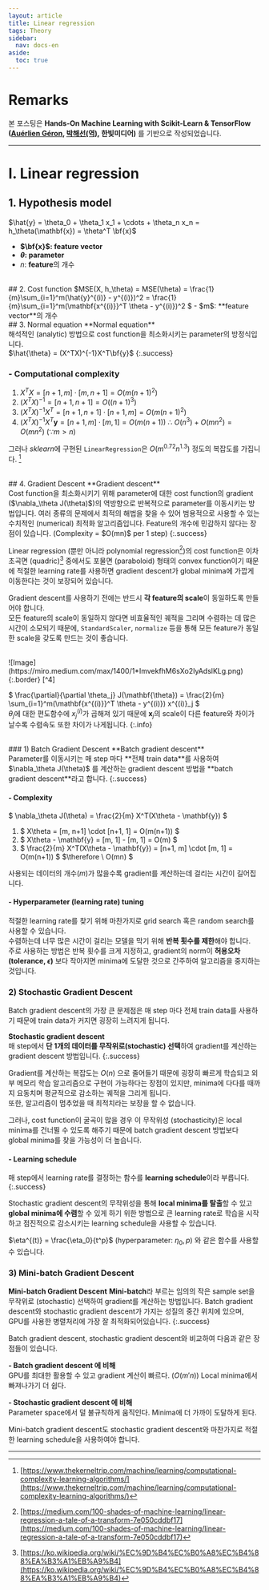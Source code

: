 ```yaml
---
layout: article
title: Linear regression
tags: Theory
sidebar:
  nav: docs-en
aside:
  toc: true
---
```


# Remarks
본 포스팅은 **Hands-On Machine Learning with Scikit-Learn & TensorFlow ([Auérlien Géron](https://github.com/ageron/handson-ml), [박해선(역)](https://github.com/rickiepark/handson-ml), 한빛미디어)** 를 기반으로 작성되었습니다.

<!--more-->

---

# I. Linear regression
## 1. Hypothesis model
$\hat{y} = \theta_0 + \theta_1 x_1 + \cdots + \theta_n x_n = h_\theta(\mathbf{x}) = \theta^T \bf{x}$
- **$\bf{x}$: feature vector**
- **$\theta$: parameter**
- $n$: **feature**의 개수

<br>
## 2. Cost function
$MSE(X, h_\theta) = MSE(\theta) = \frac{1}{m}\sum_{i=1}^m(\hat{y}^{(i)} - y^{(i)})^2 =
\frac{1}{m}\sum_{i=1}^m(\mathbf{x^{(i)}}^T \theta - y^{(i)})^2 $
- $m$: **feature vector**의 개수

<br>
## 3. Normal equation
**Normal equation** <br> 해석적인 (analytic) 방법으로 cost function을 최소화시키는 parameter의 방정식입니다. <br> $\hat{\theta} = (X^TX)^{-1}X^T\bf{y}$
{:.success}

### - Computational complexity
1. $X^TX = [n+1, m] \cdot [m, n+1] = O(m(n+1)^2)$
2. $(X^TX)^{-1} = [n+1, n+1] = O((n+1)^3)$
3. $(X^TX)^{-1}X^T = [n+1, n+1] \cdot [n+1, m] = O(m(n+1)^2)$
4. $(X^TX)^{-1}X^T\mathbf{y} = [n+1, m] \cdot [m, 1] = O(m(n+1))$
$\therefore \ O(n^3) + O(mn^2) = O(mn^2) \ (∵ m > n)$

그러나 *sklearn*에 구현된 `LinearRegression`은 $O(m^{0.72}n^{1.3})$ 정도의 복잡도를 가집니다. [^1]

<br>
## 4. Gradient Descent
**Gradient descent** <br> Cost function을 최소화시키기 위해 parameter에 대한 cost function의 gradient ($\nabla_\theta J(\theta)$)의 역방향으로 반복적으로 parameter를 이동시키는 방법입니다. 여러 종류의 문제에서 최적의 해법을 찾을 수 있어 범용적으로 사용할 수 있는 수치적인 (numerical) 최적화 알고리즘입니다. Feature의 개수에 민감하지 않다는 장점이 있습니다. (Complexity = $O(mn)$ per 1 step)
{:.success}

Linear regression (뿐만 아니라 polynomial regression[^2])의 cost function은 이차 초곡면 (quadric)[^3] 중에서도 포물면 (paraboloid) 형태의 convex function이기 때문에 적절한 learning rate를 사용하면 gradient descent가 global minima에 가깝게 이동한다는 것이 보장되어 있습니다. <br>

Gradient descent를 사용하기 전에는 반드시 **각 feature의 scale**이 동일하도록 만들어야 합니다. <br>
모든 feature의 scale이 동일하지 않다면 비효율적인 궤적을 그리며 수렴하는 데 많은 시간이 소모되기 때문에, `StandardScaler`, `normalize` 등을 통해 모든 feature가 동일한 scale을 갖도록 만드는 것이 좋습니다.

<br>
![Image](https://miro.medium.com/max/1400/1*ImvekfhM6sXo2IyAdslKLg.png){:.border} [^4]

$ \frac{\partial}{\partial \theta_j} J(\mathbf{\theta}) = \frac{2}{m} \sum_{i=1}^m(\mathbf{x^{(i)}}^T \theta - y^{(i)}) x^{(i)}_j $ <br> $\theta_j$에 대한 편도함수에 $x_j^{(i)}$가 곱해져 있기 때문에 $\mathbf{x}_j$의 scale이 다른 feature와 차이가 날수록 수렴속도 또한 차이가 나게됩니다.
{:.info}

<br>
### 1) Batch Gradient Descent
**Batch gradient descent** <br> Parameter를 이동시키는 매 step 마다 **전체 train data**를 사용하여 $\nabla_\theta J(\theta)$ 를 계산하는 gradient descent 방법을 **batch gradient descent**라고 합니다.
{:.success}

#### - Complexity
$ \nabla_\theta J(\theta) = \frac{2}{m} X^T(X\theta - \mathbf{y}) $
1. $ X\theta = [m, n+1] \cdot [n+1, 1] = O(m(n+1)) $
2. $ X\theta - \mathbf{y} = [m, 1] - [m, 1] = O(m) $
3. $ \frac{2}{m} X^T(X\theta - \mathbf{y}) = [n+1, m] \cdot [m, 1] = O(m(n+1)) $
$\therefore \ O(mn) $ <br>

사용되는 데이터의 개수($m$)가 많을수록 gradient를 계산하는데 걸리는 시간이 길어집니다.

#### - Hyperparameter (learning rate) tuning
적절한 learning rate를 찾기 위해 마찬가지로 grid search 혹은 random search를 사용할 수 있습니다. <br>
수렴하는데 너무 많은 시간이 걸리는 모델을 막기 위해 **반복 횟수를 제한**해야 합니다. <br>
주로 사용하는 방법은 반복 횟수를 크게 지정하고, gradient의 norm이 **허용오차 (tolerance, $\epsilon$)** 보다 작아지면 minima에 도달한 것으로 간주하여 알고리즘을 중지하는 것입니다. <br>


### 2) Stochastic Gradient Descent
Batch gradient descent의 가장 큰 문제점은 매 step 마다 전체 train data를 사용하기 때문에 train data가 커지면 굉장히 느려지게 됩니다. <br>

**Stochastic gradient descent** <br> 매 step에서 **단 1개의 데이터를 무작위로(stochastic) 선택**하여 gradient를 계산하는 gradient descent 방법입니다.
{:.success}

Gradient를 계산하는 복잡도는 $O(n)$ 으로 줄어들기 때문에 굉장히 빠르게 학습되고 외부 메모리 학습 알고리즘으로 구현이 가능하다는 장점이 있지만, minima에 다다를 때까지 요동치며 평균적으로 감소하는 궤적을 그리게 됩니다. <br>
또한, 알고리즘이 멈추었을 때 최적치라는 보장을 할 수 없습니다. <br>

그러나, cost function이 굴곡이 많을 경우 이 무작위성 (stochasticity)은 local minima를 건너뛸 수 있도록 해주기 때문에 batch gradient descent 방법보다 global minima를 찾을 가능성이 더 높습니다. <br>

#### - Learning schedule
매 step에서 learning rate를 결정하는 함수를 **learning schedule**이라 부릅니다.
{:.success}

Stochastic gradient descent의 무작위성을 통해 **local minima를 탈출**할 수 있고 **global minima에 수렴**할 수 있게 하기 위한 방법으로 큰 learning rate로 학습을 시작하고 점진적으로 감소시키는 learning schedule을 사용할 수 있습니다.

$\eta^{(t)} = \frac{\eta_0}{t^p}$ (hyperparameter: $\eta_0, p$) 와 같은 함수를 사용할 수 있습니다.
<br>

### 3) Mini-batch Gradient Descent
**Mini-batch Gradient Descent**
**Mini-batch**라 부르는 임의의 작은 sample set을 무작위로 (stochastic) 선택하여 gradient를 계산하는 방법입니다. Batch gradient descent와 stochastic gradient descent가 가지는 성질의 중간 위치에 있으며, GPU를 사용한 병렬처리에 가장 잘 최적화되어있습니다.
{:.success}

Batch gradient descent, stochastic gradient descent와 비교하여 다음과 같은 장점들이 있습니다. <br>

**- Batch gradient descent 에 비해** <br>
GPU를 최대한 활용할 수 있고 gradient 계산이 빠르다. ($O(m'n)$)
Local minima에서 빠져나가기 더 쉽다.

**- Stochastic gradient descent 에 비해** <br>
Parameter space에서 덜 불규칙하게 움직인다.
Minima에 더 가까이 도달하게 된다.

Mini-batch gradient descent도 stochastic gradient descent와 마찬가지로 적절한 learning schedule을 사용하여야 합니다.

---

[^1]: [https://www.thekerneltrip.com/machine/learning/computational-complexity-learning-algorithms/](https://www.thekerneltrip.com/machine/learning/computational-complexity-learning-algorithms/)

[^2]: [https://medium.com/100-shades-of-machine-learning/linear-regression-a-tale-of-a-transform-7e050cddbf17](https://medium.com/100-shades-of-machine-learning/linear-regression-a-tale-of-a-transform-7e050cddbf17)

[^3]: [https://ko.wikipedia.org/wiki/%EC%9D%B4%EC%B0%A8%EC%B4%88%EA%B3%A1%EB%A9%B4](https://ko.wikipedia.org/wiki/%EC%9D%B4%EC%B0%A8%EC%B4%88%EA%B3%A1%EB%A9%B4)

[^4]: [https://www.coursera.org/learn/machine-learning?source=post_page---------------------------](https://www.coursera.org/learn/machine-learning?source=post_page---------------------------)
